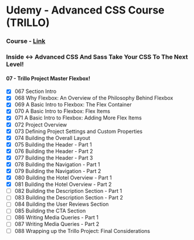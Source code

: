 # Udemy - Advanced CSS Course (TRILLO)

### Course - [Link](https://www.udemy.com/advanced-css-and-sass/?siteID=c4ytgEGG5fA-BqYe7RrPdFDw3BPvlgbt_g&LSNPUBID=c4ytgEGG5fA)
### Inside <-> Advanced CSS And Sass Take Your CSS To The Next Level!
#### 07 - Trillo Project Master Flexbox!
- [x] 067 Section Intro
- [x] 068 Why Flexbox: An Overview of the Philosophy Behind Flexbox
- [x] 069 A Basic Intro to Flexbox: The Flex Container
- [x] 070 A Basic Intro to Flexbox: Flex Items
- [x] 071 A Basic Intro to Flexbox: Adding More Flex Items
- [x] 072 Project Overview
- [x] 073 Defining Project Settings and Custom Properties
- [x] 074 Building the Overall Layout
- [x] 075 Building the Header - Part 1
- [x] 076 Building the Header - Part 2
- [x] 077 Building the Header - Part 3
- [x] 078 Building the Navigation - Part 1
- [x] 079 Building the Navigation - Part 2
- [x] 080 Building the Hotel Overview - Part 1
- [x] 081 Building the Hotel Overview - Part 2
- [ ] 082 Building the Description Section - Part 1
- [ ] 083 Building the Description Section - Part 2
- [ ] 084 Building the User Reviews Section
- [ ] 085 Building the CTA Section
- [ ] 086 Writing Media Queries - Part 1
- [ ] 087 Writing Media Queries - Part 2
- [ ] 088 Wrapping up the Trillo Project: Final Considerations 
